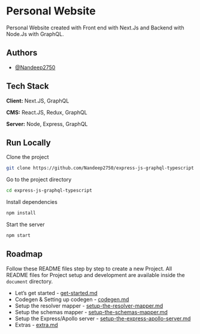 
# Personal Website

Personal Website created with Front end with Next.Js and Backend with Node.Js with GraphQL.


## Authors

- [@Nandeep2750](https://github.com/Nandeep2750)


## Tech Stack

**Client:** Next.JS, GraphQL

**CMS:** React.JS, Redux, GraphQL

**Server:** Node, Express, GraphQL


## Run Locally

Clone the project

```bash
git clone https://github.com/Nandeep2750/express-js-graphql-typescript
```

Go to the project directory

```bash
cd express-js-graphql-typescript
```

Install dependencies

```bash
npm install
```

Start the server

```bash
npm start
```


## Roadmap

Follow these README files step by step to create a new Project. All README files for Project setup and development are available inside the `document` directory.

- Let’s get started - [get-started.md](./src/documents/get-started.md)
- Codegen & Setting up codegen - [codegen.md](./src/documents/codegen.md)
- Setup the resolver mapper - [setup-the-resolver-mapper.md](./src/documents/setup-the-resolver-mapper.md)
- Setup the schemas mapper - [setup-the-schemas-mapper.md](./src/documents/setup-the-schemas-mapper.md)
- Setup the Express/Apollo server - [setup-the-express-apollo-server.md](./src/documents/setup-the-express-apollo-server.md)
- Extras - [extra.md](./src/documents/extra.md)